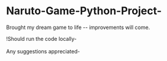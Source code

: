 # Naruto-Game-Python-Project-
Brought my dream game to life -- improvements will come.

!Should run the code locally-
<br></br>
Any suggestions appreciated-
